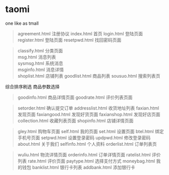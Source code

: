 # taomi
one like as tmall
>agreement.html		注册协议
>index.html			首页
>login.html			登陆页面
>register.html		登陆页面
>resetpwd.html		找回密码页面

>classify.html		分类页面  
>msg.html			消息列表  
>sysmsg.html		系统消息  
>msginfo.html		消息详情  
>shoplist.html		店铺列表
>goodlist.html		商品列表
>sousuo.html		搜索列表页

综合排序刷选    商品参数选择
>goodinfo.html		商品详情页面
>goodrate.html		评价列表页面

>setorder.html		确认提交订单
>addresslist.html	收货地址列表
>faxian.html		发现页面
>faxiangood.html	发现好货页面
>faxianshop.html	发现好店页面
>collection.html	收藏列表页面
>shopinfo.html		店铺详情页面

>gley.html			购物车页面
>self.html			我的页面
>set.html			设置页面
>btel.html			绑定手机号页面
>setpwd.html			设置登录密码
>updpwd.html			修改登录密码
>about.html			关于我们
>selfinfo.html		个人资料
>orderlist.html		订单列表页

>wuliu.html			物流详情页面
>orderinfo.html		订单详情页面
>ratelist.html		评价列表
>rate.html			评价页面
>paytype.html		选择支付方式
>moneybag.html		我的钱包
>banklist.html		银行卡列表
>addbank.html		添加银行卡
